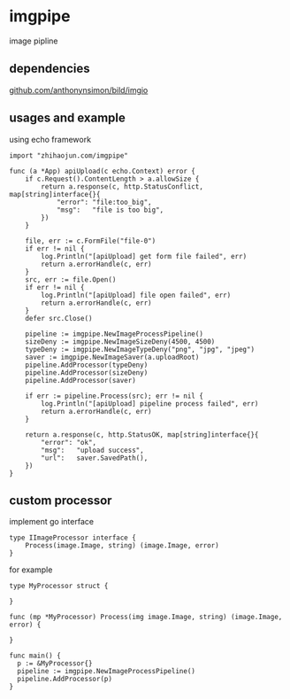 # imgpipe
image pipline

## dependencies
[github.com/anthonynsimon/bild/imgio](github.com/anthonynsimon/bild/imgio)

## usages and example
using echo framework

``` golang
import "zhihaojun.com/imgpipe"

func (a *App) apiUpload(c echo.Context) error {
	if c.Request().ContentLength > a.allowSize {
		return a.response(c, http.StatusConflict, map[string]interface{}{
			"error": "file:too_big",
			"msg":   "file is too big",
		})
	}

	file, err := c.FormFile("file-0")
	if err != nil {
		log.Println("[apiUpload] get form file failed", err)
		return a.errorHandle(c, err)
	}
	src, err := file.Open()
	if err != nil {
		log.Println("[apiUpload] file open failed", err)
		return a.errorHandle(c, err)
	}
	defer src.Close()

	pipeline := imgpipe.NewImageProcessPipeline()
	sizeDeny := imgpipe.NewImageSizeDeny(4500, 4500)
	typeDeny := imgpipe.NewImageTypeDeny("png", "jpg", "jpeg")
	saver := imgpipe.NewImageSaver(a.uploadRoot)
	pipeline.AddProcessor(typeDeny)
	pipeline.AddProcessor(sizeDeny)
	pipeline.AddProcessor(saver)

	if err := pipeline.Process(src); err != nil {
		log.Println("[apiUpload] pipeline process failed", err)
		return a.errorHandle(c, err)
	}

	return a.response(c, http.StatusOK, map[string]interface{}{
		"error": "ok",
		"msg":   "upload success",
		"url":   saver.SavedPath(),
	})
}
```

## custom processor
implement go interface

``` golang
type IImageProcessor interface {
	Process(image.Image, string) (image.Image, error)
}
```

for example

``` golang
type MyProcessor struct {

}

func (mp *MyProcessor) Process(img image.Image, string) (image.Image, error) {

}

func main() {
  p := &MyProcessor{}
  pipeline := imgpipe.NewImageProcessPipeline()
  pipeline.AddProcessor(p)
}
```
